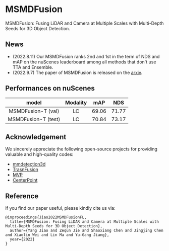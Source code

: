 # MSMDFusion
MSMDFusion: Fusing LiDAR and Camera at Multiple Scales with Multi-Depth Seeds for 3D Object Detection.

## News
- (2022.8.11) Our MSMDFusion ranks 2nd and 1st in the term of NDS and mAP on the nuScenes leaderboard among all methods that don't use TTA and Ensemble. 
- (2022.9.7) The paper of MSMDFusion is released on the [arxiv](https://arxiv.org/abs/2209.03102).

## Performances on nuScenes
|  model   | Modality | mAP | NDS | 
|  :----:  | :----:  |  :----:  |  :----:  |
| MSMDFusion-T (val)  | LC | 69.06 | 71.77 |
| MSMDFusion-T (test)  | LC | 70.84 | 73.17 | 

## Acknowledgement
We sincerely appreciate the following open-source projects for providing valuable and high-quality codes: 
- [mmdetection3d](https://github.com/open-mmlab/mmdetection3d)
- [TrasnFusion](https://github.com/XuyangBai/TransFusion)
- [MVP](https://github.com/tianweiy/MVP)
- [CenterPoint](https://github.com/tianweiy/CenterPoint)

## Reference
If you find our paper useful, please kindly cite us via:
```
@inproceedings{Jiao2022MSMDFusionFL,
  title={MSMDFusion: Fusing LiDAR and Camera at Multiple Scales with Multi-Depth Seeds for 3D Object Detection},
  author={Yang Jiao and Zequn Jie and Shaoxiang Chen and Jingjing Chen and Xiaolin Wei and Lin Ma and Yu-Gang Jiang},
  year={2022}
}
```
